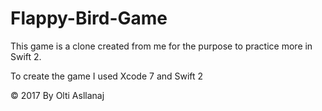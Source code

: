 # Flappy-Bird-Game

This game is a clone created from me for the purpose to practice more in Swift 2.

To create the game I used Xcode 7 and Swift 2

© 2017 By Olti Asllanaj
